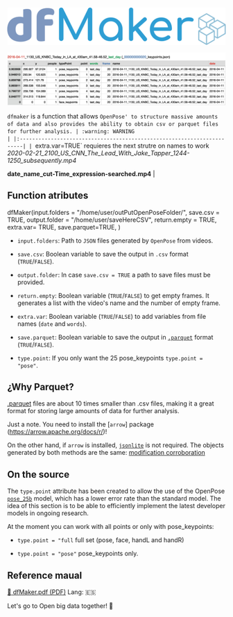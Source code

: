 
![](logo_dfMaker.png)

![](table_dfMaker.jpg)


`dfmaker` is a function that allows `OpenPose' to structure massive amounts of data and also provides the ability to obtain csv or parquet files for further analysis.
| :warning: WARNING                                                                                                                                       |
|:-----------------------------------------------------------------------|
| `extra.var=TRUE` requieres the next strutre on names to work *2020-02-21_2100_US_CNN_The_Lead_With_Jake_Tapper_1244-1250_subsequently.mp4*

**date_name_cut-Time_expression-searched.mp4**
 |



## Function atributes

dfMaker(input.folders = "/home/user/outPutOpenPoseFolder/",
        save.csv = TRUE,
        output.folder = "/home/user/saveHereCSV", 
        return.empty = TRUE,
        extra.var= TRUE,
        save.parquet=TRUE,
          )

-   `input.folders`: Path to `JSON` files generated by `OpenPose` from videos.

-   `save.csv`: Boolean variable to save the output in `.csv` format (`TRUE`/`FALSE`).

-   `output.folder`: In case `save.csv = TRUE` a path to save files must be provided.

-   `return.empty`: Boolean variable (`TRUE`/`FALSE`) to get empty frames. It generates a list with the video's name and the number of empty frame.

-   `extra.var`: Boolean variable (`TRUE`/`FALSE`) to add variables from file names (`date` and `words`).

-   `save.parquet`: Boolean variable to save the output in [`.parquet`](https://github.com/apache/parquet-format) format  (`TRUE`/`FALSE`).

-   `type.point`: If you only want the 25 pose_keypoints `type.point = "pose"`.






## ¿Why Parquet?

 [.parquet](https://github.com/apache/parquet-format) files are about 10 times smaller than .csv files, making it a great format for storing large amounts of data for further analysis.
 
 Just a note. You need to install the [`arrow`] package (https://arrow.apache.org/docs/r/)!
 
 On the other hand, if `arrow` is installed, [`jsonlite`](https://cran.r-project.org/web/packages/jsonlite/index.html) is not required. The objects generated by both methods are the same: [modification corroboration](bonus_material/jsonliteVsArrow.R) 



## On the source

The `type.point` attribute has been created to allow the use of the OpenPose [`pose_25b`](https://github.com/CMU-Perceptual-Computing-Lab/openpose_train/blob/master/experimental_models/README.md) model, which has a lower error rate than the standard model. The idea of this section is to be able to efficiently implement the latest developer models in ongoing research.


At the moment you can work with all points or only with pose_keypoints:

* `type.point = "full` full set (pose, face, handL and handR) 

* `type.point = "pose"` pose_keypoints only.

## Reference maual

[:book: dfMaker.pdf (PDF)](docs/dfMaker.pdf) Lang: :es:




 Let's go to Open big data together! :ghost:
